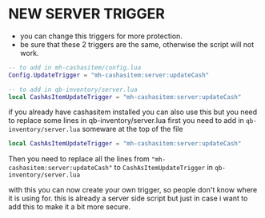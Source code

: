 # NEW SERVER TRIGGER
- you can change this triggers for more protection.
- be sure that these 2 triggers are the same, otherwise the script will not work.
```lua
-- to add in mh-cashasitem/config.lua
Config.UpdateTrigger = "mh-cashasitem:server:updateCash" 

-- to add in qb-inventory/server.lua
local CashAsItemUpdateTrigger = "mh-cashasitem:server:updateCash"
```

if you already have cashasitem installed you can also use this but you need to replace some lines in qb-inventory/server.lua
first you need to add in `qb-inventory/server.lua` someware at the top of the file
```lua
local CashAsItemUpdateTrigger = "mh-cashasitem:server:updateCash"
```  

Then you need to replace all the lines from `"mh-cashasitem:server:updateCash"` to `CashAsItemUpdateTrigger` in `qb-inventory/server.lua`

with this you can now create your own trigger, so people don't know where it is using for.
this is already a server side script but just in case i want to add this to make it a bit more secure.
